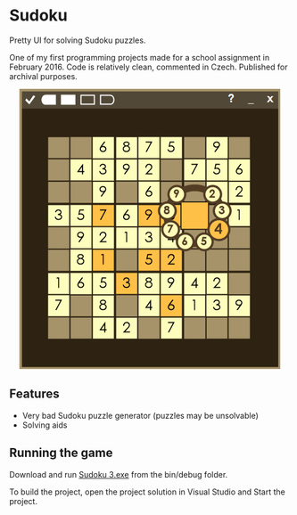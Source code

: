 # Sudoku

Pretty UI for solving Sudoku puzzles.

One of my first programming projects made for a school assignment in February 2016. Code is relatively clean, commented in Czech. Published for archival purposes.

<div align="center">
	<img src="images/preview.png"></div>
</div>

## Features

- Very bad Sudoku puzzle generator (puzzles may be unsolvable)
- Solving aids

## Running the game

Download and run [Sudoku 3.exe](<https://github.com/swift502/V4-Sudoku/raw/main/Sudoku%203/bin/Debug/Sudoku%203.exe>) from the bin/debug folder.

To build the project, open the project solution in Visual Studio and Start the project.
